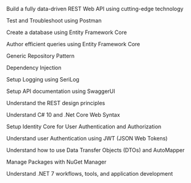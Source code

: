 Build a fully data-driven REST Web API using cutting-edge technology

Test and Troubleshoot using Postman

Create a database using Entity Framework Core

Author efficient queries using Entity Framework Core

Generic Repository Pattern

Dependency Injection

Setup Logging using SeriLog

Setup API documentation using SwaggerUI

Understand the REST design principles

Understand C# 10 and .Net Core Web Syntax

Setup Identity Core for User Authentication and Authorization

Understand user Authentication using JWT (JSON Web Tokens)


Understand how to use Data Transfer Objects (DTOs) and AutoMapper

Manage Packages with NuGet Manager

Understand  .NET 7 workflows, tools, and application development

